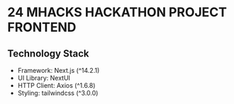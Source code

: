 # 24 MHACKS HACKATHON PROJECT FRONTEND

## Technology Stack

- Framework: Next.js (^14.2.1)
- UI Library: NextUI
- HTTP Client: Axios (^1.6.8)
- Styling: tailwindcss (^3.0.0)

